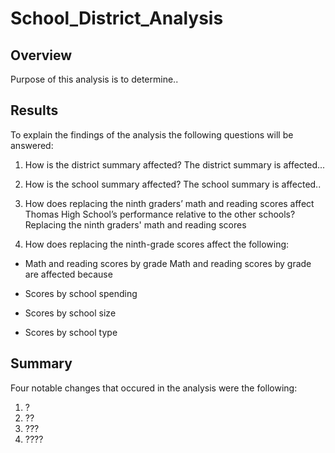 # School_District_Analysis

## **Overview**
 Purpose of this analysis is to determine.. 
 
 ## **Results**
 To explain the findings of the analysis the following questions will be answered:
 
 1. How is the district summary affected?
 The district summary is affected...
 
 2. How is the school summary affected?
The school summary is affected.. 

 3. How does replacing the ninth graders’ math and reading scores affect Thomas High School’s performance relative to the other schools?
Replacing the ninth graders' math and reading scores 

 4. How does replacing the ninth-grade scores affect the following:

- Math and reading scores by grade
Math and reading scores by grade are affected because

- Scores by school spending

- Scores by school size

- Scores by school type

## **Summary**
Four notable changes that occured in the analysis were the following:
1. ?
2. ??
3. ???
4. ????
